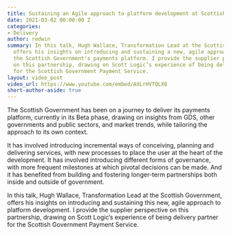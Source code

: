 ```yaml
---
title: Sustaining an Agile approach to platform development at Scottish Government
date: 2021-03-02 00:00:00 Z
categories:
- Delivery
author: redwin
summary: In this talk, Hugh Wallace, Transformation Lead at the Scottish Government,
  offers his insights on introducing and sustaining a new, agile approach to developing
  the Scottish Government's payments platform. I provide the supplier perspective
  on this partnership, drawing on Scott Logic’s experience of being delivery partner
  for the Scottish Government Payment Service.
layout: video_post
video_url: https://www.youtube.com/embed/AXLrHVTQLX8
short-author-aside: true
---
```


The Scottish Government has been on a journey to deliver its payments platform, currently in its Beta phase, drawing on insights from GDS, other governments and public sectors, and market trends, while tailoring the approach to its own context.

It has involved introducing incremental ways of conceiving, planning and delivering services, with new processes to place the user at the heart of the development. It has involved introducing different forms of governance, with more frequent milestones at which pivotal decisions can be made. And it has benefited from building and fostering longer-term partnerships both inside and outside of government.

In this talk, Hugh Wallace, Transformation Lead at the Scottish Government, offers his insights on introducing and sustaining this new, agile approach to platform development. I provide the supplier perspective on this partnership, drawing on Scott Logic’s experience of being delivery partner for the Scottish Government Payment Service.
